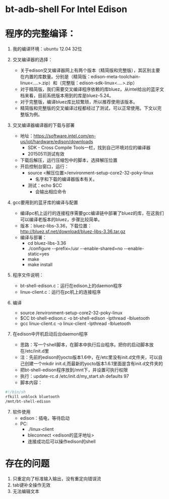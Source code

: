 bt-adb-shell For Intel Edison
============

# 程序的完整编译：
1. 我的编译环境：ubuntu 12.04 32位
2. 交叉编译器的选择：
	* 关于edison交叉编译器网上有两个版本（精简版和完整版），其区别主要在内置的库数量。分别是（精简版：edison-meta-toolchain-linux<....>.zip）和（完整版：edison-sdk-linux<....>.zip）
	* 对于精简版，我们需要交叉编译程序依赖的库bluez，从intel给出的蓝牙文档来看，目前系统版本用到的库是bluez-5.24。
	* 对于完整版，编译bluez库比较繁琐，所以推荐使用该版本。
	* 精简版和完整版的交叉编译过程都经过了测试，可以正常使用。下文以完整版为例。
3. 交叉编译器编译器的下载与部署
	* 地址：https://software.intel.com/en-us/iot/hardware/edison/downloads
		* SDK - Cross Compile Tools一栏，找到自己环境对应的编译器
		* 20150511测试有效
	* 下载后解压，运行压缩包中的脚本，选择解压位置
	* 开启控制台窗口，运行：
		* source <解压位置>/environment-setup-core2-32-poky-linux
			* 名字和下载的编译器版本有关。
		* 测试：echo $CC
			* 会输出相应命令
4. gcc要用到的蓝牙库的编译与配置
	* 编译pc机上运行的连接程序需要gcc编译链中部署了bluez的库，在这我们可以编译老版本的bluez，步骤比较简单。
	* 版本：bluez-libs-3.36，下载位置：http://bluez.sf.net/download/bluez-libs-3.36.tar.gz
	* 编译与部署：
		* cd bluez-libs-3.36
		* ./configure --prefix=/usr --enable-shared=no --enable-static=yes
		* make 
		* make install
4. 程序文件说明：
	* bt-shell-edison.c：运行在edison上的daemon程序
	* linux-client.c：运行在pc机上的连接程序
5. 编译
	* source <path to cross_toolchain>/environment-setup-core2-32-poky-linux
	* $CC bt-shell-edison.c -o bt-shell-edison -lpthread -lbluetooth
	* gcc linux-client.c -o linux-client -lpthread -lbluetooth
	
6. 在edison中开机启动后台daemon程序
	* 思路：写一个shell脚本，在脚本中执行后台程序。把你的启动脚本放在/etc/init.d里
	* 注：先前的edison的yocto版本1.6中，在/etc里没有init.d文件夹，可以自己创建一个mkdir init.d,而最新的yocto版本1.6.1里面是含有init.d文件夹的
	* 把bt-shell-edison程序放到/mnt下，并设置可执行权限
	* 执行：update-rc.d /etc/init.d/my_start.sh defaults 97
	* 脚本内容：
	
``` bash
#!/bin/sh
rfkill unblock bluetooth
/mnt/bt-shell-edison
``` 

	

7. 软件使用
	* edison：插电，等待启动
	* PC:
		* ./linux-client
		* bleconnect <edison的蓝牙地址>
		* 连接成功后可以操作edison的shell

# 存在的问题
1. 只重定向了标准输入输出，没有重定向错误流
2. tab键补全操作无效
3. 无法编辑文本
